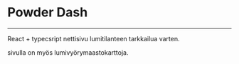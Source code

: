 # Powder Dash
---
React + typecsript nettisivu lumitilanteen tarkkailua varten.

sivulla on myös lumivyörymaastokarttoja.

